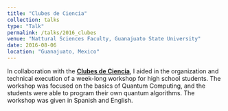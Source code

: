 ```yaml
---
title: "Clubes de Ciencia"
collection: talks
type: "Talk"
permalink: /talks/2016_clubes
venue: "Nattural Sciences Faculty, Guanajuato State University"
date: 2016-08-06
location: "Guanajuato, Mexico"
---
```


In collaboration with the [**Clubes de Ciencia**](/files/certificates/2016_Clubes.pdf), I aided in the organization and technical execution of a week-long workshop for high school students. The workshop was focused on the basics of Quantum Computing, and the students were able to program their own quantum algorithms. The workshop was given in Spanish and English.